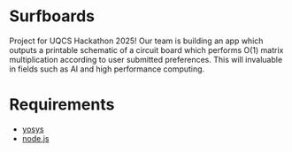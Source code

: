 # Surfboards
Project for UQCS Hackathon 2025! Our team is building an app which outputs a printable schematic of a circuit board which performs O(1) matrix multiplication according to user submitted preferences. This will invaluable in fields such as AI and high performance computing.

# Requirements
- [yosys](https://github.com/YosysHQ/yosys)
- [node.js](https://github.com/nodejs/node)
